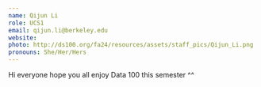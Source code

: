 ```yaml
---
name: Qijun Li
role: UCS1
email: qijun.li@berkeley.edu
website: 
photo: http://ds100.org/fa24/resources/assets/staff_pics/Qijun_Li.png
pronouns: She/Her/Hers
---
```

Hi everyone hope you all enjoy Data 100 this semester ^^
